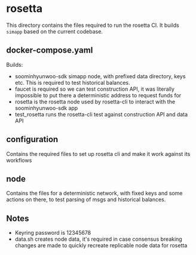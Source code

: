 # rosetta

This directory contains the files required to run the rosetta CI. It builds `simapp` based on the current codebase.

## docker-compose.yaml

Builds:
- soominhyunwoo-sdk simapp node, with prefixed data directory, keys etc. This is required to test historical balances.
- faucet is required so we can test construction API, it was literally impossible to put there a deterministic address to request funds for
- rosetta is the rosetta node used by rosetta-cli to interact with the soominhyunwoo-sdk app
- test_rosetta runs the rosetta-cli test against construction API and data API

## configuration

Contains the required files to set up rosetta cli and make it work against its workflows

## node

Contains the files for a deterministic network, with fixed keys and some actions on there, to test parsing of msgs and historical balances.

## Notes

- Keyring password is 12345678
- data.sh creates node data, it's required in case consensus breaking changes are made to quickly recreate replicable node data for rosetta
